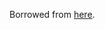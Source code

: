 Borrowed from [here](https://github.com/redpandamonium/bevy_more_shapes/tree/f0a3111fca2d1f29328283f33edc679a3f42d48c).
